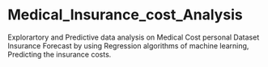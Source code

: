 # Medical_Insurance_cost_Analysis
Explorartory and Predictive data analysis on Medical Cost personal Dataset Insurance Forecast by using Regression algorithms of machine learning, Predicting the insurance costs.
